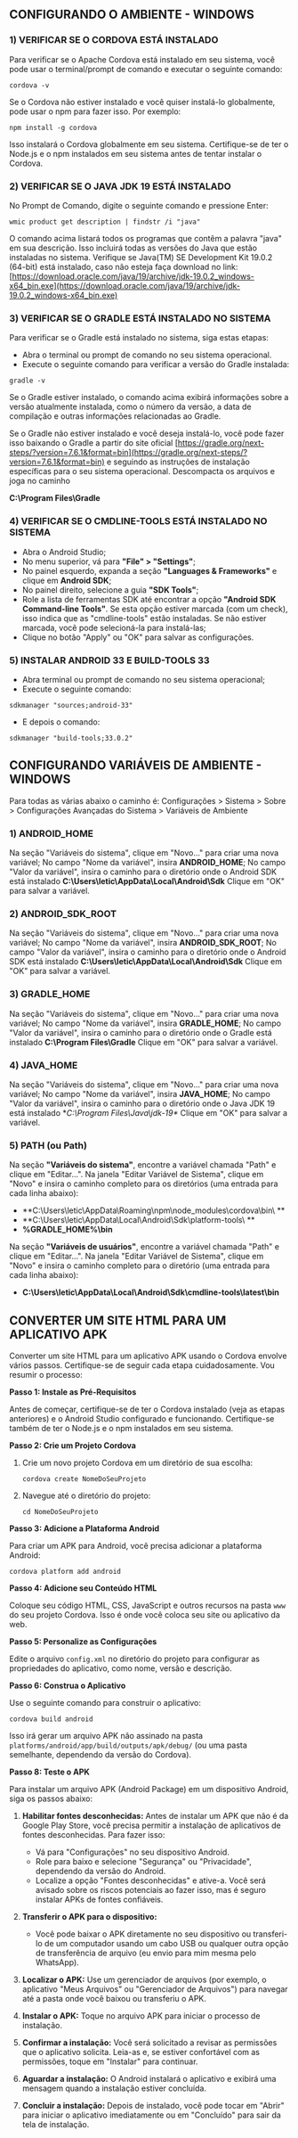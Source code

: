 ## CONFIGURANDO O AMBIENTE - WINDOWS

### 1) VERIFICAR SE O CORDOVA ESTÁ INSTALADO
Para verificar se o Apache Cordova está instalado em seu sistema, você pode usar o terminal/prompt de comando e executar o seguinte comando:

```
cordova -v
```

Se o Cordova não estiver instalado e você quiser instalá-lo globalmente, pode usar o npm para fazer isso. Por exemplo:

```
npm install -g cordova
```

Isso instalará o Cordova globalmente em seu sistema. Certifique-se de ter o Node.js e o npm instalados em seu sistema antes de tentar instalar o Cordova.


### 2) VERIFICAR SE O JAVA JDK 19 ESTÁ INSTALADO
No Prompt de Comando, digite o seguinte comando e pressione Enter:

```
wmic product get description | findstr /i "java"
```

O comando acima listará todos os programas que contêm a palavra "java" em sua descrição. Isso incluirá todas as versões do Java que estão instaladas no sistema.
Verifique se Java(TM) SE Development Kit 19.0.2 (64-bit) está instalado, caso não esteja faça download no link: [https://download.oracle.com/java/19/archive/jdk-19.0.2_windows-x64_bin.exe](https://download.oracle.com/java/19/archive/jdk-19.0.2_windows-x64_bin.exe)

### 3) VERIFICAR SE O GRADLE ESTÁ INSTALADO NO SISTEMA
Para verificar se o Gradle está instalado no sistema, siga estas etapas:
- Abra o terminal ou prompt de comando no seu sistema operacional.
- Execute o seguinte comando para verificar a versão do Gradle instalada:

```
gradle -v
```

Se o Gradle estiver instalado, o comando acima exibirá informações sobre a versão atualmente instalada, como o número da versão, a data de compilação e outras informações relacionadas ao Gradle.

Se o Gradle não estiver instalado e você deseja instalá-lo, você pode fazer isso baixando o Gradle a partir do site oficial [https://gradle.org/next-steps/?version=7.6.1&format=bin](https://gradle.org/next-steps/?version=7.6.1&format=bin) e seguindo as instruções de instalação específicas para o seu sistema operacional.
Descompacta os arquivos e joga no caminho

**C:\Program Files\Gradle**

### 4) VERIFICAR SE O CMDLINE-TOOLS ESTÁ INSTALADO NO SISTEMA
- Abra o Android Studio;
- No menu superior, vá para **"File" > "Settings"**;
- No painel esquerdo,  expanda a seção **"Languages & Frameworks"** e clique em **Android SDK**;
- No painel direito, selecione a guia **"SDK Tools"**;
- Role a lista de ferramentas SDK até encontrar a opção **"Android SDK Command-line Tools"**. Se esta opção estiver marcada (com um check), isso indica que as "cmdline-tools" estão instaladas. Se não estiver marcada, você pode selecioná-la para instalá-las;
- Clique no botão "Apply" ou "OK" para salvar as configurações.

### 5) INSTALAR ANDROID 33 E BUILD-TOOLS 33
- Abra terminal ou prompt de comando no seu sistema operacional;
- Execute o seguinte comando:

```
sdkmanager "sources;android-33"
```

- E depois o comando:

```
sdkmanager "build-tools;33.0.2"
```

## CONFIGURANDO VARIÁVEIS DE AMBIENTE - WINDOWS

Para todas as várias abaixo o caminho é: Configurações > Sistema > Sobre > Configurações Avançadas do Sistema > Variáveis de Ambiente

### 1) **ANDROID_HOME**
Na seção "Variáveis do sistema", clique em "Novo..." para criar uma nova variável;
No campo "Nome da variável", insira **ANDROID_HOME**;
No campo "Valor da variável", insira o caminho para o diretório onde o Android SDK está instalado **C:\Users\letic\AppData\Local\Android\Sdk**
Clique em "OK" para salvar a variável.

### 2) **ANDROID_SDK_ROO**T
Na seção "Variáveis do sistema", clique em "Novo..." para criar uma nova variável;
No campo "Nome da variável", insira **ANDROID_SDK_ROOT**;
No campo "Valor da variável", insira o caminho para o diretório onde o Android SDK está instalado **C:\Users\letic\AppData\Local\Android\Sdk**
Clique em "OK" para salvar a variável.

### 3) **GRADLE_HOME**
Na seção "Variáveis do sistema", clique em "Novo..." para criar uma nova variável;
No campo "Nome da variável", insira **GRADLE_HOME**;
No campo "Valor da variável", insira o caminho para o diretório onde o Gradle está instalado **C:\Program Files\Gradle**
Clique em "OK" para salvar a variável.


### 4) **JAVA_HOME**
Na seção "Variáveis do sistema", clique em "Novo..." para criar uma nova variável;
No campo "Nome da variável", insira **JAVA_HOME**;
No campo "Valor da variável", insira o caminho para o diretório onde o Java JDK 19 está instalado **C:\Program Files\Java\jdk-19\**
Clique em "OK" para salvar a variável.

### 5) PATH (ou Path)
Na seção **"Variáveis do sistema"**, encontre a variável chamada "Path" e clique em "Editar...".
Na janela "Editar Variável de Sistema", clique em "Novo" e insira o caminho completo para os diretórios (uma entrada para cada linha abaixo):

- **C:\Users\letic\AppData\Roaming\npm\node_modules\cordova\bin\ **
- **C:\Users\letic\AppData\Local\Android\Sdk\platform-tools\ **
- **%**GRADLE_HOME**%\bin**

Na seção **"Variáveis de usuários"**, encontre a variável chamada "Path" e clique em "Editar...".
Na janela "Editar Variável de Sistema", clique em "Novo" e insira o caminho completo para o diretório (uma entrada para cada linha abaixo):
- **C:\Users\letic\AppData\Local\Android\Sdk\cmdline-tools\latest\bin**

## CONVERTER UM SITE HTML PARA UM APLICATIVO APK
Converter um site HTML para um aplicativo APK usando o Cordova envolve vários passos. Certifique-se de seguir cada etapa cuidadosamente. Vou resumir o processo:

**Passo 1: Instale as Pré-Requisitos**

Antes de começar, certifique-se de ter o Cordova instalado (veja as etapas anteriores) e o Android Studio configurado e funcionando. Certifique-se também de ter o Node.js e o npm instalados em seu sistema.

**Passo 2: Crie um Projeto Cordova**

1. Crie um novo projeto Cordova em um diretório de sua escolha:

   ```
   cordova create NomeDoSeuProjeto
   ```

2. Navegue até o diretório do projeto:

   ```
   cd NomeDoSeuProjeto
   ```

**Passo 3: Adicione a Plataforma Android**

Para criar um APK para Android, você precisa adicionar a plataforma Android:

```
cordova platform add android
```

**Passo 4: Adicione seu Conteúdo HTML**

Coloque seu código HTML, CSS, JavaScript e outros recursos na pasta `www` do seu projeto Cordova. Isso é onde você coloca seu site ou aplicativo da web.

**Passo 5: Personalize as Configurações**

Edite o arquivo `config.xml` no diretório do projeto para configurar as propriedades do aplicativo, como nome, versão e descrição.

**Passo 6: Construa o Aplicativo**

Use o seguinte comando para construir o aplicativo:

```
cordova build android
```

Isso irá gerar um arquivo APK não assinado na pasta `platforms/android/app/build/outputs/apk/debug/` (ou uma pasta semelhante, dependendo da versão do Cordova).


**Passo 8: Teste o APK**

Para instalar um arquivo APK (Android Package) em um dispositivo Android, siga os passos abaixo:

1. **Habilitar fontes desconhecidas:** Antes de instalar um APK que não é da Google Play Store, você precisa permitir a instalação de aplicativos de fontes desconhecidas. Para fazer isso:

   - Vá para "Configurações" no seu dispositivo Android.
   - Role para baixo e selecione "Segurança" ou "Privacidade", dependendo da versão do Android.
   - Localize a opção "Fontes desconhecidas" e ative-a. Você será avisado sobre os riscos potenciais ao fazer isso, mas é seguro instalar APKs de fontes confiáveis.

2. **Transferir o APK para o dispositivo:**
   - Você pode baixar o APK diretamente no seu dispositivo ou transferi-lo de um computador usando um cabo USB ou qualquer outra opção de transferência de arquivo (eu envio para mim mesma pelo WhatsApp).

3. **Localizar o APK:** Use um gerenciador de arquivos (por exemplo, o aplicativo "Meus Arquivos" ou "Gerenciador de Arquivos") para navegar até a pasta onde você baixou ou transferiu o APK.

4. **Instalar o APK:** Toque no arquivo APK para iniciar o processo de instalação.

5. **Confirmar a instalação:** Você será solicitado a revisar as permissões que o aplicativo solicita. Leia-as e, se estiver confortável com as permissões, toque em "Instalar" para continuar.

6. **Aguardar a instalação:** O Android instalará o aplicativo e exibirá uma mensagem quando a instalação estiver concluída.

7. **Concluir a instalação:** Depois de instalado, você pode tocar em "Abrir" para iniciar o aplicativo imediatamente ou em "Concluído" para sair da tela de instalação.
